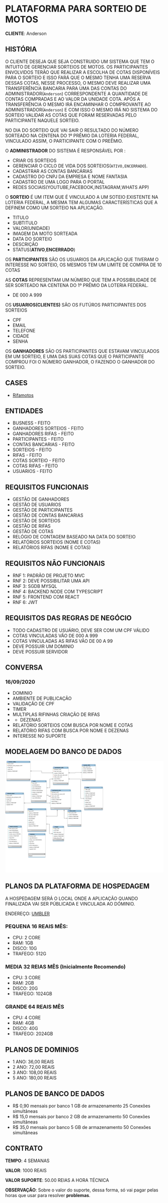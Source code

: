 # PLATAFORMA PARA SORTEIO DE MOTOS

**CLIENTE**: Anderson

## HISTÓRIA 

O CLIENTE DESEJA QUE SEJA CONSTRUIDO UM SISTEMA QUE TEM O INTUITO DE GERENCIAR SORTEIOS DE MOTOS. OS PARTICIPANTES ENVOLVIDOS TERÃO QUE REALIZAR A ESCOLHA DE COTAS DISPONÍVEIS PARA O SORTEIO E ISSO FARÁ QUE O MESMO TENHA UMA RESERVA DESSAS COTAS, NESSE PROCESSO, O MESMO DEVE REALIZAR UMA TRANSFERÊNCIA BANCARIA PARA UMA DAS CONTAS DO ADMINISTRADOR(`Anderson`) CORRESPONDENTE A QUANTIDADE DE CONTAS COMPRADAS E AO VALOR DA UNIDADE COTA. APÓS A TRANSFERÊNCIA O MESMO IRÁ ENCAMINHAR O COMPROVANTE AO ADMINISTRADOR(`Anderson`) E COM ISSO O MESMO IRÁ NO SISTEMA DO SORTEIO VALIDAR AS COTAS QUE FORAM RESERVADAS PELO PARTICIPANTE NAQUELE SORTEIO. 

NO DIA DO SORTEIO QUE VAI SAIR O RESULTADO DO NÚMERO SORTEADO NA CENTENA DO 1º PRÊMIO DA LOTERIA FEDERAL, VINCULADO ASSIM, O PARTICIPANTE COM O PREÊMIO.

O **ADMINISTRADOR** DO SISTEMA É RESPONSÁVEL POR : 

- CRIAR OS SORTEIOS
- GERENCIAR O CICLO DE VIDA DOS SORTEIOS(`ATIVO,ENCERRADO`).
- CADASTRAR AS CONTAS BANCÁRIAS  
- CADASTRO DO CNPJ DA EMPRESA E NOME FANTASIA
- CADASTRO DE UMA LOGO PARA O PORTAL
- REDES SOCIAIS(YOUTUBE,FACEBOOK,INSTAGRAM,WHATS APP)

O **SORTEIO** É UM ITEM QUE É VINCULADO A UM SOTEIO EXISTENTE NA LOTERIA FEDERAL, A MESMA TEM ALGUMAS CARACTERÍSTICAS QUE A DEFINEM COMO UM SORTEIO NA APLICAÇÃO.

- TITULO
- SUBTITULO
- VALOR(UNIDADE)
- IMAGEM DA MOTO SORTEADA
- DATA DO SORTEIO
- DESCRIÇÃO
- STATUS(**ATIVO**,**ENCERRADO**)

OS **PARTICIPANTES** SÃO OS USUARIOS DA APLICAÇÃO QUE TIVERAM O INTERESSE NO SORTEIO, OS MESMOS TEM UM LIMITE DE COMPRA DE 10 COTAS 

AS **COTAS** REPRESENTAM UM NÚMERO QUE TEM A POSSIBILIDADE DE SER SORTEADO NA CENTENA DO 1º PRÊMIO DA LOTERIA FEDERAL. 

- DE 000 A 999

OS **USUARIOS(CLIENTES)** SÃO OS FUTÚROS PARTICIPANTES DOS SORTEIOS  
- CPF
- EMAIL
- TELEFONE
- CIDADE
- SENHA

OS **GANHADORES** SÃO OS PARTICIPANTES QUE ESTAVAM VINCULADOS EM UM SORTEIO, E UMA DAS SUAS COTAS QUE O PARTICIPANTE COMPROU FOI O NÚMERO GANHADOR, O FAZENDO O GANHADOR DO SORTEIO.


## CASES     

- [Rifamotos](https://rifamotos.com)

## ENTIDADES

-  BUSNESS - FEITO
-  GANHADORES SORTEIOS - FEITO
-  GANHADORES RIFAS - FEITO
-  PARTICIPANTES - FEITO
-  CONTAS BANCARIAS - FEITO
-  SORTEIOS - FEITO
-  RIFAS - FEITO
-  COTAS SORTEIO - FEITO
-  COTAS RIFAS - FEITO
-  USUARIOS - FEITO

## REQUISITOS FUNCIONAIS

- GESTÃO DE GANHADORES 
- GESTÃO DE USUARIOS
- GESTÃO DE PARTICIPANTES
- GESTÃO DE CONTAS BANCARIAS
- GESTÃO DE SORTEIOS
- GESTÃO DE RIFAS
- GESTÃO DE COTAS
- RELÓGIO DE CONTAGEM BASEADO NA DATA DO SORTEIO
- RELATÓRIOS SORTEIOS  (NOME E COTAS)
- RELATÓRIOS RIFAS  (NOME E COTAS)

## REQUISITOS NÃO FUNCIONAIS

- RNF 1: PADRÃO DE PROJETO MVC
- RNF 2: DEVE POSSIBILITAR UMA API
- RNF 3: SGDB MYSQL
- RNF 4: BACKEND NODE COM TYPESCRIPT
- RNF 5: FRONTEND COM REACT
- RNF 6: JWT

## REQUISITOS DAS REGRAS DE NEGÓCIO

- TODO CADASTRO DE USUÁRIO, DEVE SER COM UM CPF VÁLIDO
- COTAS VINCULADAS VÃO DE 000 A 999
- COTAS VINCULADAS AS RIFAS VÃO DE 00 A 99
- DEVE POSSUIR UM DOMINIO
- DEVE POSSUIR SERVIDOR

## CONVERSA 

### 16/09/2020

- DOMINIO 
- AMBIENTE DE PUBLICAÇÃO
- VALIDAÇÃO DE CPF
- TIMER
- MULTIPLAS RIFINHAS CRIAÇÃO DE RIFAS 
-  - DEZENAS
- RELATÓRIO SORTEIOS COM BUSCA POR NOME E COTAS
- RELATÓRIO RIFAS COM BUSCA POR NOME E DEZENAS 
- INTERESSE NO SUPORTE

## MODELAGEM DO BANCO DE DADOS

![](schema.svg)


## PLANOS DA PLATAFORMA DE HOSPEDAGEM  

A HOSPEDAGEM SERÁ O LOCAL ONDE A APLICAÇÃO QUANDO FINALIZADA VAI SER PÚBLICADA E VINCULADA AO DÓMINIO.

ENDEREÇO: [UMBLER](https://app.umbler.com/)

### PEQUENA 16 REAIS MÊS:
- CPU: 2 CORE
- RAM: 1GB
- DISCO: 10G
- TRAFEGO: 512G

### MEDIA 32 REIAS MÊS (Inicialmente Recomendo)
- CPU: 3 CORE
- RAM: 2GB
- DISCO: 20G
- TRAFEGO: 1024GB

### GRANDE 64 REAIS MÊS 
- CPU: 4 CORE
- RAM: 4GB
- DISCO: 40G
- TRAFEGO: 2024GB   

## PLANOS DE DOMINIOS

- 1 ANO: 36,00 REAIS
- 2 ANO: 72,00 REAIS
- 3 ANO: 108,00 REAIS
- 5 ANO: 180,00 REAIS

## PLANOS DE BANCO DE DADOS

- R$ 0,90 mensais por banco	1 GB de armazenamento	25 Conexões simultâneas
- R$ 15,0 mensais por banco	2 GB de armazenamento	50 Conexões simultâneas
- R$ 35,0 mensais por banco	5 GB de armazenamento	50 Conexões simultâneas

## CONTRATO 

**TEMPO**: 4 SEMANAS

**VALOR**: 1000 REAIS

**VALOR SUPORTE**: 50.00 REIAS A HORA TÉCNICA

**OBSERVAÇÃO**: Sobre o valor do suporte, dessa forma, só vai pagar pelas horas que usar para resolver **problemas**. 
